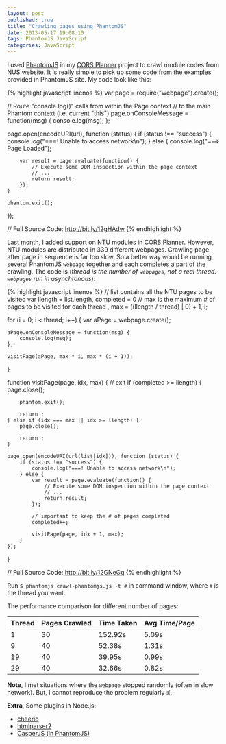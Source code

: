 ```yaml
---
layout: post
published: true
title: "Crawling pages using PhantomJS"
date: 2013-05-17 19:08:10
tags: PhantomJS JavaScript
categories: JavaScript
---
```


I used [PhantomJS][phantomjs] in my [CORS Planner][corsplanner] project to crawl module codes from NUS website. It is really simple to pick up some code from the [examples](https://github.com/ariya/phantomjs/wiki/Examples) provided in PhantomJS site. My code look like this:

{% highlight javascript linenos %}
var page = require("webpage").create();

// Route "console.log()" calls from within the Page context
// to the main Phantom context (i.e. current "this")
page.onConsoleMessage = function(msg) {
    console.log(msg);
};

page.open(encodeURI(url), function (status) {
    if (status !== "success") {
        console.log("===! Unable to access network\n");
    } else {
        console.log("===> Page Loaded");

        var result = page.evaluate(function() {
            // Execute some DOM inspection within the page context
            // ...
            return result;
        });
    }

    phantom.exit();
});

// Full Source Code: http://bit.ly/12gHAdw
{% endhighlight %}

Last month, I added support on NTU modules in CORS Planner. However, NTU modules are distributed in 339 different webpages. Crawling page after page in sequence is far too slow. So a better way would be running several PhantomJS `webpage` together and each completes a part of the crawling. The code is (*thread is the number of `webpages`, not a real thread. `webpages` run in asynchronous*):

{% highlight javascript linenos %}
// list contains all the NTU pages to be visited
var llength = list.length, completed = 0
// max is the maximum # of pages to be visited for each thread
  , max = ((llength / thread) | 0) + 1, i;

for (i = 0; i < thread; i++) {
    var aPage = webpage.create();

    aPage.onConsoleMessage = function(msg) {
        console.log(msg);
    };

    visitPage(aPage, max * i, max * (i + 1));
}

function visitPage(page, idx, max) {
    // exit
    if (completed >= llength) {
        page.close();

        phantom.exit();

        return ;
    } else if (idx === max || idx >= llength) {
        page.close();

        return ;
    }

    page.open(encodeURI(url(list[idx])), function (status) {
        if (status !== "success") {
            console.log("===! Unable to access network\n");
        } else {
            var result = page.evaluate(function() {
                // Execute some DOM inspection within the page context
                // ...
                return result;
            });

            // important to keep the # of pages completed
            completed++;

            visitPage(page, idx + 1, max);
        }
    });
}

// Full Source Code: http://bit.ly/12GNeGq
{% endhighlight %}

Run `$ phantomjs crawl-phantomjs.js -t #` in command window, where `#` is the thread you want.

The performance comparison for different number of pages:

Thread | Pages Crawled | Time Taken | Avg Time/Page
--- | --- | --- | ---
1 | 30 | 152.92s | 5.09s
9 | 40 | 52.38s | 1.31s
19 | 40 | 39.95s | 0.99s
29 | 40 | 32.66s | 0.82s

**Note**, I met situations where the `webpage` stopped randomly (often in slow network). But, I cannot reproduce the problem regularly :(.

**Extra**, Some plugins in Node.js:

- [cheerio](https://github.com/MatthewMueller/cheerio)
- [htmlparser2](https://github.com/fb55/htmlparser2)
- [CasperJS (in PhantomJS)](http://casperjs.org/)

[corsplanner]: http://cors.bicrement.com/
[phantomjs]: http://phantomjs.org/
